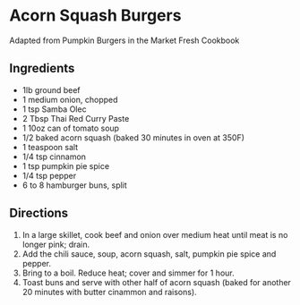 # Acorn Squash Burgers

Adapted from Pumpkin Burgers in the Market Fresh Cookbook

## Ingredients
- 1lb ground beef
- 1 medium onion, chopped
- 1 tsp Samba Olec
- 2 Tbsp Thai Red Curry Paste
- 1 10oz can of tomato soup
- 1/2 baked acorn squash (baked 30 minutes in oven at 350F)
- 1 teaspoon salt
- 1/4 tsp cinnamon
- 1 tsp pumpkin pie spice
- 1/4 tsp pepper
- 6 to 8 hamburger buns, split

## Directions
1. In a large skillet, cook beef and onion over medium heat until meat is no longer pink; drain. 
2. Add the chili sauce, soup, acorn squash, salt, pumpkin pie spice and pepper. 
3. Bring to a boil. Reduce heat; cover and simmer for 1 hour. 
4. Toast buns and serve with other half of acorn squash (baked for another 20 minutes with butter cinammon and raisons).
